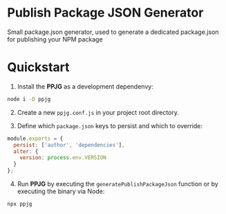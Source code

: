 # Publish Package JSON Generator

Small package.json generator, used to generate a dedicated package.json for publishing your NPM package

# Quickstart

1. Install the **PPJG** as a development dependenvy:
```bash
node i -D ppjg
```

2. Create a new `ppjg.conf.js` in your project root directory.

3. Define which `package.json` keys to persist and which to override:
```javascript
module.exports = {
  persist: ['author', 'dependencies'],
  alter: {
    version: process.env.VERSION
  }
};
```

4. Run **PPJG** by executing the `generatePublishPackageJson` function or by executing the binary via Node:
```bash
npx ppjg
```

